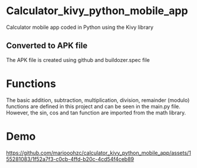 # Calculator_kivy_python_mobile_app
Calculator mobile app coded in Python using the Kivy library

## Converted to APK file
The APK file is created using github and buildozer.spec file

# Functions
The basic addition, subtraction, multiplication, division, remainder (modulo) functions are defined in this project and can be seen in the main.py file. However, the sin, cos and tan function are imported from the math library.

# Demo

https://github.com/mariooohzc/calculator_kivy_python_mobile_app/assets/155281083/1f52a7f3-c0cb-4ffd-b20c-4cd54f4ceb89




